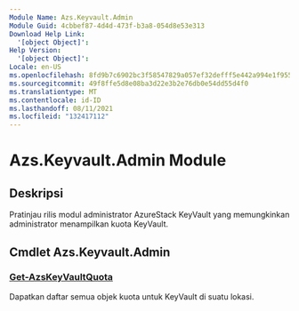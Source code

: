 ```yaml
---
Module Name: Azs.Keyvault.Admin
Module Guid: 4cbbef87-4d4d-473f-b3a8-054d8e53e313
Download Help Link:
  '[object Object]': 
Help Version:
  '[object Object]': 
Locale: en-US
ms.openlocfilehash: 8fd9b7c6902bc3f58547829a057ef32defff5e442a994e1f955fd780c555fbfa
ms.sourcegitcommit: 49f8ffe5d8e08ba3d22e3b2e76db0e54dd55d4f0
ms.translationtype: MT
ms.contentlocale: id-ID
ms.lasthandoff: 08/11/2021
ms.locfileid: "132417112"
---
```

# Azs.Keyvault.Admin Module
## Deskripsi
Pratinjau rilis modul administrator AzureStack KeyVault yang memungkinkan administrator menampilkan kuota KeyVault. 

## Cmdlet Azs.Keyvault.Admin
### [Get-AzsKeyVaultQuota](Get-AzsKeyVaultQuota.md)
Dapatkan daftar semua objek kuota untuk KeyVault di suatu lokasi.

